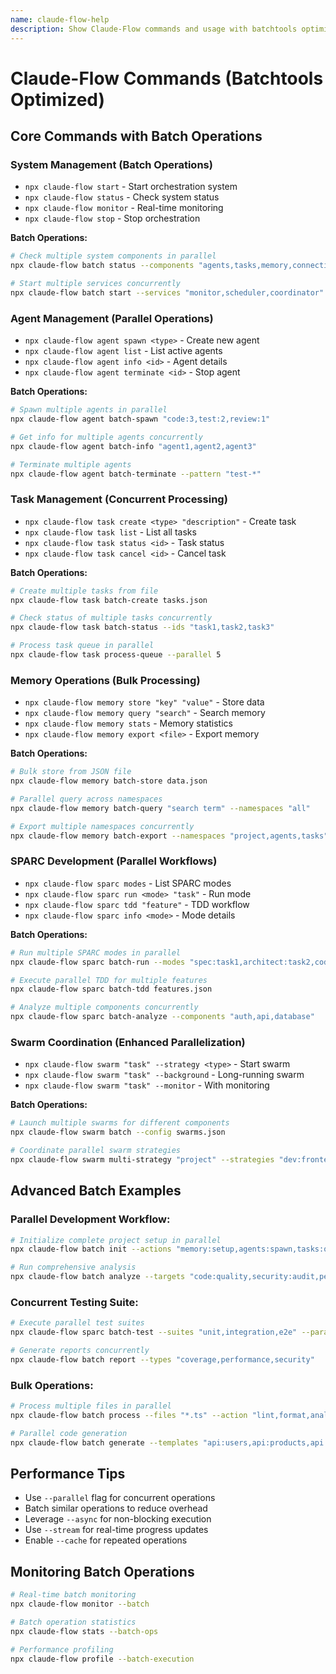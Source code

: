 ```yaml
---
name: claude-flow-help
description: Show Claude-Flow commands and usage with batchtools optimization
---
```


# Claude-Flow Commands (Batchtools Optimized)

## Core Commands with Batch Operations

### System Management (Batch Operations)
- `npx claude-flow start` - Start orchestration system
- `npx claude-flow status` - Check system status
- `npx claude-flow monitor` - Real-time monitoring
- `npx claude-flow stop` - Stop orchestration

**Batch Operations:**
```bash
# Check multiple system components in parallel
npx claude-flow batch status --components "agents,tasks,memory,connections"

# Start multiple services concurrently
npx claude-flow batch start --services "monitor,scheduler,coordinator"
```

### Agent Management (Parallel Operations)
- `npx claude-flow agent spawn <type>` - Create new agent
- `npx claude-flow agent list` - List active agents
- `npx claude-flow agent info <id>` - Agent details
- `npx claude-flow agent terminate <id>` - Stop agent

**Batch Operations:**
```bash
# Spawn multiple agents in parallel
npx claude-flow agent batch-spawn "code:3,test:2,review:1"

# Get info for multiple agents concurrently
npx claude-flow agent batch-info "agent1,agent2,agent3"

# Terminate multiple agents
npx claude-flow agent batch-terminate --pattern "test-*"
```

### Task Management (Concurrent Processing)
- `npx claude-flow task create <type> "description"` - Create task
- `npx claude-flow task list` - List all tasks
- `npx claude-flow task status <id>` - Task status
- `npx claude-flow task cancel <id>` - Cancel task

**Batch Operations:**
```bash
# Create multiple tasks from file
npx claude-flow task batch-create tasks.json

# Check status of multiple tasks concurrently
npx claude-flow task batch-status --ids "task1,task2,task3"

# Process task queue in parallel
npx claude-flow task process-queue --parallel 5
```

### Memory Operations (Bulk Processing)
- `npx claude-flow memory store "key" "value"` - Store data
- `npx claude-flow memory query "search"` - Search memory
- `npx claude-flow memory stats` - Memory statistics
- `npx claude-flow memory export <file>` - Export memory

**Batch Operations:**
```bash
# Bulk store from JSON file
npx claude-flow memory batch-store data.json

# Parallel query across namespaces
npx claude-flow memory batch-query "search term" --namespaces "all"

# Export multiple namespaces concurrently
npx claude-flow memory batch-export --namespaces "project,agents,tasks"
```

### SPARC Development (Parallel Workflows)
- `npx claude-flow sparc modes` - List SPARC modes
- `npx claude-flow sparc run <mode> "task"` - Run mode
- `npx claude-flow sparc tdd "feature"` - TDD workflow
- `npx claude-flow sparc info <mode>` - Mode details

**Batch Operations:**
```bash
# Run multiple SPARC modes in parallel
npx claude-flow sparc batch-run --modes "spec:task1,architect:task2,code:task3"

# Execute parallel TDD for multiple features
npx claude-flow sparc batch-tdd features.json

# Analyze multiple components concurrently
npx claude-flow sparc batch-analyze --components "auth,api,database"
```

### Swarm Coordination (Enhanced Parallelization)
- `npx claude-flow swarm "task" --strategy <type>` - Start swarm
- `npx claude-flow swarm "task" --background` - Long-running swarm
- `npx claude-flow swarm "task" --monitor` - With monitoring

**Batch Operations:**
```bash
# Launch multiple swarms for different components
npx claude-flow swarm batch --config swarms.json

# Coordinate parallel swarm strategies
npx claude-flow swarm multi-strategy "project" --strategies "dev:frontend,test:backend,docs:api"
```

## Advanced Batch Examples

### Parallel Development Workflow:
```bash
# Initialize complete project setup in parallel
npx claude-flow batch init --actions "memory:setup,agents:spawn,tasks:queue"

# Run comprehensive analysis
npx claude-flow batch analyze --targets "code:quality,security:audit,performance:profile"
```

### Concurrent Testing Suite:
```bash
# Execute parallel test suites
npx claude-flow sparc batch-test --suites "unit,integration,e2e" --parallel

# Generate reports concurrently
npx claude-flow batch report --types "coverage,performance,security"
```

### Bulk Operations:
```bash
# Process multiple files in parallel
npx claude-flow batch process --files "*.ts" --action "lint,format,analyze"

# Parallel code generation
npx claude-flow batch generate --templates "api:users,api:products,api:orders"
```

## Performance Tips
- Use `--parallel` flag for concurrent operations
- Batch similar operations to reduce overhead
- Leverage `--async` for non-blocking execution
- Use `--stream` for real-time progress updates
- Enable `--cache` for repeated operations

## Monitoring Batch Operations
```bash
# Real-time batch monitoring
npx claude-flow monitor --batch

# Batch operation statistics
npx claude-flow stats --batch-ops

# Performance profiling
npx claude-flow profile --batch-execution
```
